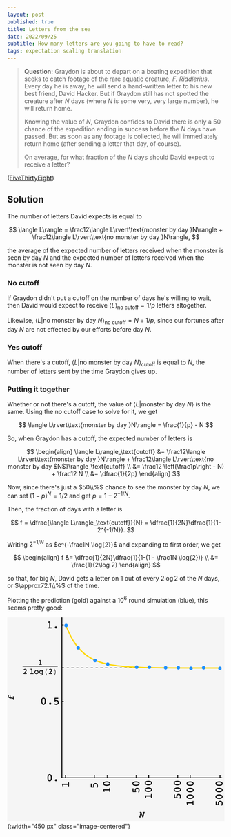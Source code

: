 ```yaml
---
layout: post
published: true
title: Letters from the sea
date: 2022/09/25
subtitle: How many letters are you going to have to read?
tags: expectation scaling translation
---
```


>**Question:** Graydon is about to depart on a boating expedition that seeks to catch footage of the rare aquatic creature, _F. Riddlerius_. Every day he is away, he will send a hand-written letter to his new best friend, David Hacker. But if Graydon still has not spotted the creature after $N$ days (where $N$ is some very, very large number), he will return home.
>
>Knowing the value of $N,$ Graydon confides to David there is only a $50%$ chance of the expedition ending in success before the $N$ days have passed. But as soon as any footage is collected, he will immediately return home (after sending a letter that day, of course).
>
>On average, for what fraction of the $N$ days should David expect to receive a letter?

<!--more-->

([FiveThirtyEight](https://fivethirtyeight.com/features/can-you-buy-the-right-shirt/))

## Solution

The number of letters David expects is equal to

$$
  \langle L\rangle = \frac12\langle L\rvert\text{monster by day }N\rangle + \frac12\langle L\rvert\text{no monster by day }N\rangle,
$$

the average of the expected number of letters received when the monster is seen by day $N$ and the expected number of letters received when the monster is not seen by day $N.$

### No cutoff

If Graydon didn't put a cutoff on the number of days he's willing to wait, then David would expect to receive $\langle L\rangle_\text{no cutoff} = 1/p$ letters altogether. 

Likewise, $\langle L\rvert\text{no monster by day }N\rangle_\text{no cutoff} = N + 1/p,$ since our fortunes after day $N$ are not effected by our efforts before day $N.$

### Yes cutoff

When there's a cutoff, $\langle L\rvert\text{no monster by day }N\rangle_\text{cutoff}$ is equal to $N,$ the number of letters sent by the time Graydon gives up. 

### Putting it together

Whether or not there's a cutoff, the value of $\langle L\rvert\text{monster by day }N\rangle$ is the same. Using the no cutoff case to solve for it, we get

$$
  \langle L\rvert\text{monster by day }N\rangle = \frac{1}{p} - N 
$$

So, when Graydon has a cutoff, the expected number of letters is 

$$ 
  \begin{align}
    \langle L\rangle_\text{cutoff} &= \frac12\langle L\rvert\text{monster by day }N\rangle + \frac12\langle L\rvert\text{no monster by day $N$}\rangle_\text{cutoff} \\
    &= \frac12 \left(\frac1p\right - N) + \frac12 N \\
    &= \dfrac{1}{2p}
  \end{align}
$$

Now, since there's just a $50\\%$ chance to see the monster by day $N,$ we can set $(1-p)^N = 1/2$ and get $p = 1 - 2^{-1/N}.$

Then, the fraction of days with a letter is

$$
  f = \dfrac{\langle L\rangle_\text{cutoff}}{N} = \dfrac{1}{2N}\dfrac{1}{1-2^{-1/N}}.
$$

Writing $2^{-1/N}$ as $e^{-\frac1N \log{2}}$ and expanding to first order, we get

$$
  \begin{align}
    f &= \dfrac{1}{2N}\dfrac{1}{1-(1 - \frac1N \log{2})} \\
    &= \frac{1}{2\log 2}
  \end{align}
$$

so that, for big $N,$ David gets a letter on $1$ out of every $2\log 2$ of the $N$ days, or $\approx72.1\\%$ of the time.

Plotting the prediction (gold) against a $10^6$ round simulation (blue), this seems pretty good:

![](/img/2022-09-25-creature-letters-plot.png){:width="450 px" class="image-centered"}


<br>
